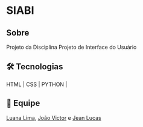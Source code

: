 # SIABI

## Sobre
Projeto da Disciplina Projeto de Interface do Usuário 

## 🛠️ Tecnologias
HTML | CSS | PYTHON | 

## 👥 Equipe 
[Luana Lima](https://github.com/luanatslima),
[João Victor](https://github.com/jv-victtor) e
[Jean Lucas](https://github.com/jeanlucqs)